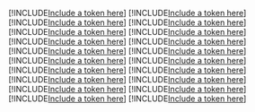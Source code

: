 [!INCLUDE[Include a token here](refs1540775412835/r1.md)]
[!INCLUDE[Include a token here](refs1540775412835/r2.md)]
[!INCLUDE[Include a token here](refs1540775412835/r3.md)]
[!INCLUDE[Include a token here](refs1540775412835/r4.md)]
[!INCLUDE[Include a token here](refs1540775412835/r5.md)]
[!INCLUDE[Include a token here](refs1540775412835/r6.md)]
[!INCLUDE[Include a token here](refs1540775412835/r7.md)]
[!INCLUDE[Include a token here](refs1540775412835/r8.md)]
[!INCLUDE[Include a token here](refs1540775412835/r9.md)]
[!INCLUDE[Include a token here](refs1540775412835/r10.md)]
[!INCLUDE[Include a token here](refs1540775412835/r11.md)]
[!INCLUDE[Include a token here](refs1540775412835/r12.md)]
[!INCLUDE[Include a token here](refs1540775412835/r13.md)]
[!INCLUDE[Include a token here](refs1540775412835/r14.md)]
[!INCLUDE[Include a token here](refs1540775412835/r15.md)]
[!INCLUDE[Include a token here](refs1540775412835/r16.md)]
[!INCLUDE[Include a token here](refs1540775412835/r17.md)]
[!INCLUDE[Include a token here](refs1540775412835/r18.md)]
[!INCLUDE[Include a token here](refs1540775412835/r19.md)]
[!INCLUDE[Include a token here](refs1540775412835/r20.md)]